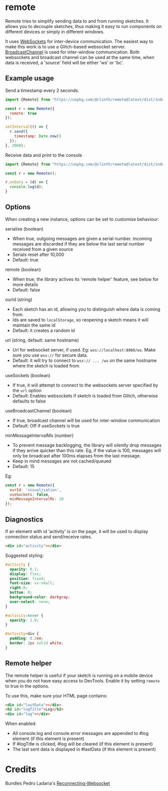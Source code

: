 # remote

Remote tries to simplify sending data to and from running sketches. It allows you to decouple sketches, thus making it easy to run components on different devices or simply in different windows.

It uses [WebSockets](https://developer.mozilla.org/en-US/docs/Web/API/WebSockets_API/Writing_WebSocket_client_applications) for inter-device communication. The easiest way to make this work is to use a Glitch-based websocket server. [BroadcastChannel](https://developer.mozilla.org/en-US/docs/Web/API/Broadcast_Channel_API) is used for inter-window communication. Both websockets and broadcast channel can be used at the same time, when data is received, a 'source' field will be either 'ws' or 'bc'.

## Example usage

Send a timestamp every 2 seconds.

```js
import {Remote} from "https://unpkg.com/@clinth/remote@latest/dist/index.mjs";

const r = new Remote({
  remote: true
});

setInterval(() => {
  r.send({
    timestamp: Date.now()
  });
}, 2000);
```

Receive data and print to the console

```js
import {Remote} from "https://unpkg.com/@clinth/remote@latest/dist/index.mjs";

const r = new Remote();

r.onData = (d) => {
  console.log(d);
}
```



## Options

When creating a new instance, options can be set to customise behaviour:

serialise (boolean)
* When true, outgoing messages are given a serial number. Incoming messages are discarded if they are below the last serial number received from a given source
* Serials reset after 10,000
* Default: true

remote (boolean)
* When true, the library actives its 'remote helper' feature, see below for more details
* Default: false
  
ourId (string)
* Each sketch has an id, allowing you to distinguish where data is coming from.
* Ids are saved to `localStorage`, so reopening a sketch means it will maintain the same id
* Default: it creates a random id

url (string, default: same hostname)
* Url for websocket server, if used. Eg: `wss://localhost:8080/ws`. Make sure you use `wss://` for secure data.
* Default: it will try to connect to `wss:// ... /ws` on the same hostname where the sketch is loaded from.

useSockets (boolean)
* If true, it will attempt to connect to the websockets server specified by the `url` option
* Default: Enables websockets if sketch is loaded from Glitch, otherwise defaults to false

useBroadcastChannel (boolean)
* If true, broadcast channel will be used for inter-window communication
* Default: Off if useSockets is true

minMessageIntervalMs (number)
* To prevent message backlogging, the library will silently drop messages if they arrive quicker than this rate. Eg, if the value is 100, messages will only be broadcast after 100ms elapses from the last message.
* Keep in mind messages are not cached/queued
* Default: 15

Eg:

```js
const r = new Remote({
  ourId: 'visualisation',
  useSockets: false,
  minMessageIntervalMs: 10
});
```

## Diagnostics

If an element with id 'activity' is on the page, it will be used to display connection status and send/receive rates.


```html
<div id="activity"></div>
```

Suggested styling:

```css
#activity {
  opacity: 0.1;
  display: flex;
  position: fixed;
  font-size: xx-small;
  right:0;
  bottom: 0;
  background-color: darkgray;
  user-select: none;
}

#activity:hover {
  opacity: 1.0;
}

#activity>div {
  padding: 0.2em;
  border: 1px solid white;
}
```

## Remote helper

The remote helper is useful if your sketch is running on a mobile device when you do not have easy access to DevTools. Enable it by setting `remote` to true in the options.

To use this, make sure your HTML page contains:

```html
<div id="lastData"></div>
<h2 id="logTitle">Log</h2>
<div id="log"></div>
```

When enabled:
* All console.log and console.error messages are appended to #log element (if this element is present)
* If #logTitle is clicked, #log will be cleared (if this element is present)
* The last sent data is displayed in #lastData (if this element is present)


# Credits

Bundles Pedro Ladaria's [Reconnecting-Websocket](https://github.com/pladaria/reconnecting-websocket)


